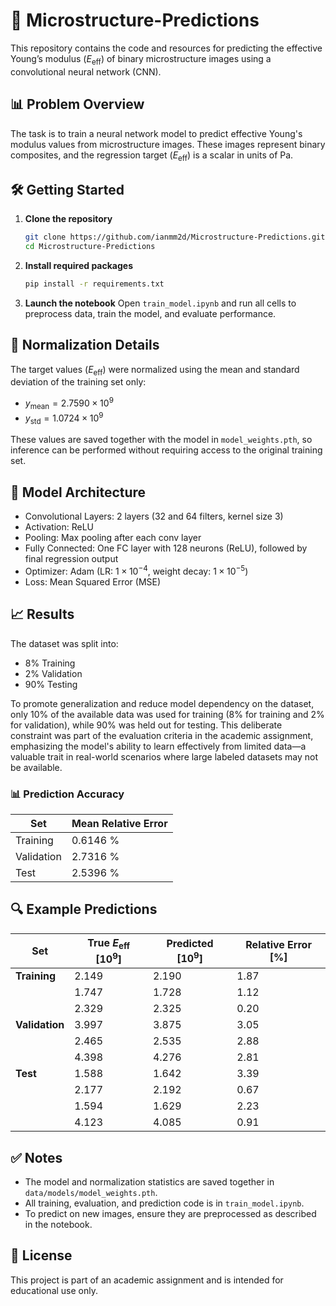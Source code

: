 # 🧠 Microstructure-Predictions

This repository contains the code and resources for predicting the effective Young’s modulus ($E_{\text{eff}}$) of binary microstructure images using a convolutional neural network (CNN).

## 📊 Problem Overview

The task is to train a neural network model to predict effective Young's modulus values from microstructure images. These images represent binary composites, and the regression target ($E_{\text{eff}}$) is a scalar in units of Pa.

## 🛠️ Getting Started

1. **Clone the repository**
   ```bash
   git clone https://github.com/ianmm2d/Microstructure-Predictions.git
   cd Microstructure-Predictions
    ```

2. **Install required packages**

   ```bash
   pip install -r requirements.txt
   ```

3. **Launch the notebook**
   Open `train_model.ipynb` and run all cells to preprocess data, train the model, and evaluate performance.

## 🔢 Normalization Details

The target values ($E_{\text{eff}}$) were normalized using the mean and standard deviation of the training set only:

* $y_{\text{mean}} = 2.7590 \times 10^9$
* $y_{\text{std}} = 1.0724 \times 10^9$

These values are saved together with the model in `model_weights.pth`, so inference can be performed without requiring access to the original training set.

## 🧠 Model Architecture

* Convolutional Layers: 2 layers (32 and 64 filters, kernel size 3)
* Activation: ReLU
* Pooling: Max pooling after each conv layer
* Fully Connected: One FC layer with 128 neurons (ReLU), followed by final regression output
* Optimizer: Adam (LR: $1 \times 10^{-4}$, weight decay: $1 \times 10^{-5}$)
* Loss: Mean Squared Error (MSE)

## 📈 Results

The dataset was split into:

* 8% Training
* 2% Validation
* 90% Testing

To promote generalization and reduce model dependency on the dataset, only 10% of the available data was used for training (8% for training and 2% for validation), while 90% was held out for testing. This deliberate constraint was part of the evaluation criteria in the academic assignment, emphasizing the model's ability to learn effectively from limited data—a valuable trait in real-world scenarios where large labeled datasets may not be available.

### 📊 Prediction Accuracy

| Set        | Mean Relative Error |
| ---------- | ------------------- |
| Training   | 0.6146 %            |
| Validation | 2.7316 %            |
| Test       | 2.5396 %            |

## 🔍 Example Predictions

| Set            | True $E_{\text{eff}}$ $[10^9]$ | Predicted $[10^9]$ | Relative Error \[%] |
| -------------- | ------------------------------ | ------------------ | ------------------- |
| **Training**   | 2.149                          | 2.190              | 1.87                |
|                | 1.747                          | 1.728              | 1.12                |
|                | 2.329                          | 2.325              | 0.20                |
| **Validation** | 3.997                          | 3.875              | 3.05                |
|                | 2.465                          | 2.535              | 2.88                |
|                | 4.398                          | 4.276              | 2.81                |
| **Test**       | 1.588                          | 1.642              | 3.39                |
|                | 2.177                          | 2.192              | 0.67                |
|                | 1.594                          | 1.629              | 2.23                |
|                | 4.123                          | 4.085              | 0.91                |

## ✅ Notes

* The model and normalization statistics are saved together in `data/models/model_weights.pth`.
* All training, evaluation, and prediction code is in `train_model.ipynb`.
* To predict on new images, ensure they are preprocessed as described in the notebook.

## 📎 License

This project is part of an academic assignment and is intended for educational use only.